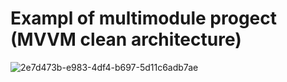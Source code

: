 # Exampl of multimodule progect (MVVM clean architecture)

![2e7d473b-e983-4df4-b697-5d11c6adb7ae](https://github.com/Badizawr/AnimeQuot/assets/103828479/3dec7878-163f-4b89-9779-6b7cc3f9424d)
